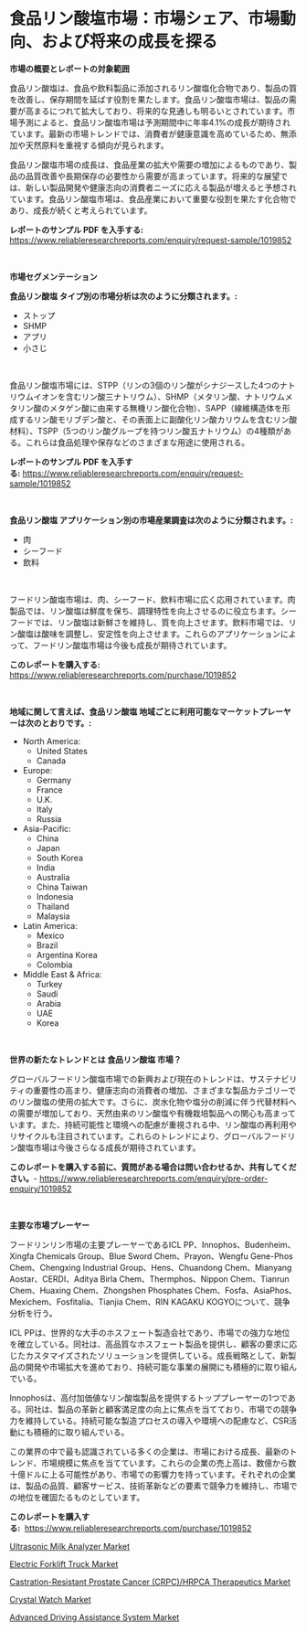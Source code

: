 <p><h1>食品リン酸塩市場：市場シェア、市場動向、および将来の成長を探る</h1></p><p><strong>市場の概要とレポートの対象範囲</strong></p>
<p><p>食品リン酸塩は、食品や飲料製品に添加されるリン酸塩化合物であり、製品の質を改善し、保存期間を延ばす役割を果たします。食品リン酸塩市場は、製品の需要が高まるにつれて拡大しており、将来的な見通しも明るいとされています。市場予測によると、食品リン酸塩市場は予測期間中に年率4.1%の成長が期待されています。最新の市場トレンドでは、消費者が健康意識を高めているため、無添加や天然原料を重視する傾向が見られます。</p><p>食品リン酸塩市場の成長は、食品産業の拡大や需要の増加によるものであり、製品の品質改善や長期保存の必要性から需要が高まっています。将来的な展望では、新しい製品開発や健康志向の消費者ニーズに応える製品が増えると予想されています。食品リン酸塩市場は、食品産業において重要な役割を果たす化合物であり、成長が続くと考えられています。</p></p>
<p><strong>レポートのサンプル PDF を入手する:</strong> <a href="https://www.reliableresearchreports.com/enquiry/request-sample/1019852">https://www.reliableresearchreports.com/enquiry/request-sample/1019852</a></p>
<p>&nbsp;</p>
<p><strong>市場セグメンテーション</strong></p>
<p><strong>食品リン酸塩 タイプ別の市場分析は次のように分類されます。:</strong></p>
<p><ul><li>ストップ</li><li>SHMP</li><li>アプリ</li><li>小さじ</li></ul></p>
<p>&nbsp;</p>
<p><p>食品リン酸塩市場には、STPP（リンの3個のリン酸がシナジースした4つのナトリウムイオンを含むリン酸三ナトリウム）、SHMP（メタリン酸、ナトリウムメタリン酸のメタゲン酸に由来する無機リン酸化合物）、SAPP（線維構造体を形成するリン酸モリブデン酸と、その表面上に副酸化リン酸カリウムを含むリン酸材料）、TSPP（5つのリン酸グループを持つリン酸五ナトリウム）の4種類がある。これらは食品処理や保存などのさまざまな用途に使用される。</p></p>
<p><strong>レポートのサンプル PDF を入手する:</strong>&nbsp;<a href="https://www.reliableresearchreports.com/enquiry/request-sample/1019852">https://www.reliableresearchreports.com/enquiry/request-sample/1019852</a></p>
<p>&nbsp;</p>
<p><strong> 食品リン酸塩 アプリケーション別の市場産業調査は次のように分類されます。:</strong></p>
<p><ul><li>肉</li><li>シーフード</li><li>飲料</li></ul></p>
<p>&nbsp;</p>
<p><p>フードリン酸塩市場は、肉、シーフード、飲料市場に広く応用されています。肉製品では、リン酸塩は鮮度を保ち、調理特性を向上させるのに役立ちます。シーフードでは、リン酸塩は新鮮さを維持し、質を向上させます。飲料市場では、リン酸塩は酸味を調整し、安定性を向上させます。これらのアプリケーションによって、フードリン酸塩市場は今後も成長が期待されています。</p></p>
<p><strong>このレポートを購入する:</strong>&nbsp; <a href="https://www.reliableresearchreports.com/purchase/1019852">https://www.reliableresearchreports.com/purchase/1019852</a></p>
<p>&nbsp;</p>
<p><strong>地域に関して言えば、食品リン酸塩 地域ごとに利用可能なマーケットプレーヤーは次のとおりです。:</strong></p>
<p><ul>
    <li>
        North America:
        <ul>
            <li>United States</li>
            <li>Canada</li>
        </ul>
    </li>
    <li>
        Europe:
        <ul>
            <li>Germany</li>
            <li>France</li>
            <li>U.K.</li>
            <li>Italy</li>
            <li>Russia</li>
        </ul>
    </li>
    <li>
        Asia-Pacific:
        <ul>
            <li>China</li>
            <li>Japan</li>
            <li>South Korea</li>
            <li>India</li>
            <li>Australia</li>
            <li>China Taiwan</li>
            <li>Indonesia</li>
            <li>Thailand</li>
            <li>Malaysia</li>
        </ul>
    </li>
    <li>
        Latin America:
        <ul>
            <li>Mexico</li>
            <li>Brazil</li>
            <li>Argentina Korea</li>
            <li>Colombia</li>
        </ul>
    </li>
    <li>
        Middle East & Africa:
        <ul>
            <li>Turkey</li>
            <li>Saudi</li>
            <li>Arabia</li>
            <li>UAE</li>
            <li>Korea</li>
        </ul>
    </li>
    </ul></p>
<p>&nbsp;</p>
<p><strong>世界の新たなトレンドとは 食品リン酸塩 市場？</strong></p>
<p><p>グローバルフードリン酸塩市場での新興および現在のトレンドは、サステナビリティの重要性の高まり、健康志向の消費者の増加、さまざまな製品カテゴリーでのリン酸塩の使用の拡大です。さらに、炭水化物や塩分の削減に伴う代替材料への需要が増加しており、天然由来のリン酸塩や有機栽培製品への関心も高まっています。また、持続可能性と環境への配慮が重視される中、リン酸塩の再利用やリサイクルも注目されています。これらのトレンドにより、グローバルフードリン酸塩市場は今後さらなる成長が期待されています。</p></p>
<p><strong>このレポートを購入する前に、質問がある場合は問い合わせるか、共有してください。</strong>- <a href="https://www.reliableresearchreports.com/enquiry/pre-order-enquiry/1019852">https://www.reliableresearchreports.com/enquiry/pre-order-enquiry/1019852</a></p>
<p>&nbsp;</p>
<p><strong>主要な市場プレーヤー</strong></p>
<p><p>フードリンリン市場の主要プレーヤーであるICL PP、Innophos、Budenheim、Xingfa Chemicals Group、Blue Sword Chem、Prayon、Wengfu Gene-Phos Chem、Chengxing Industrial Group、Hens、Chuandong Chem、Mianyang Aostar、CERDI、Aditya Birla Chem、Thermphos、Nippon Chem、Tianrun Chem、Huaxing Chem、Zhongshen Phosphates Chem、Fosfa、AsiaPhos、Mexichem、Fosfitalia、Tianjia Chem、RIN KAGAKU KOGYOについて、競争分析を行う。</p><p>ICL PPは、世界的な大手のホスフェート製造会社であり、市場での強力な地位を確立している。同社は、高品質なホスフェート製品を提供し、顧客の要求に応じたカスタマイズされたソリューションを提供している。成長戦略として、新製品の開発や市場拡大を進めており、持続可能な事業の展開にも積極的に取り組んでいる。</p><p>Innophosは、高付加価値なリン酸塩製品を提供するトッププレーヤーの1つである。同社は、製品の革新と顧客満足度の向上に焦点を当てており、市場での競争力を維持している。持続可能な製造プロセスの導入や環境への配慮など、CSR活動にも積極的に取り組んでいる。</p><p>この業界の中で最も認識されている多くの企業は、市場における成長、最新のトレンド、市場規模に焦点を当てています。これらの企業の売上高は、数億から数十億ドルに上る可能性があり、市場での影響力を持っています。それぞれの企業は、製品の品質、顧客サービス、技術革新などの要素で競争力を維持し、市場での地位を確固たるものとしています。</p></p>
<p><strong>このレポートを購入する:</strong>&nbsp;&nbsp;<a href="https://www.reliableresearchreports.com/purchase/1019852">https://www.reliableresearchreports.com/purchase/1019852</a></p>
<p><p><a href="https://issuu.com/reportprime-2/docs/ultrasonic-milk-analyzer-market-size-2030.pptx">Ultrasonic Milk Analyzer Market</a></p><p><a href="https://github.com/CliffMedina6/Market-Research-Report-List-3/blob/main/electric-forklift-truck-market.md">Electric Forklift Truck Market</a></p><p><a href="https://skillful-vermicelli-b89.notion.site/Castration-Resistant-Prostate-Cancer-CRPC-HRPCA-Therapeutics-Market-Size-Furnishes-Valuable-Inform-9093cff304844580b7234981ee5fb72d">Castration-Resistant Prostate Cancer (CRPC)/HRPCA Therapeutics Market</a></p><p><a href="https://issuu.com/reportprime-2/docs/crystal-watch-market-size-2030.pptx">Crystal Watch Market</a></p><p><a href="https://github.com/provorikovar/Market-Research-Report-List-3/blob/main/advanced-driving-assistance-system-market.md">Advanced Driving Assistance System Market</a></p></p>